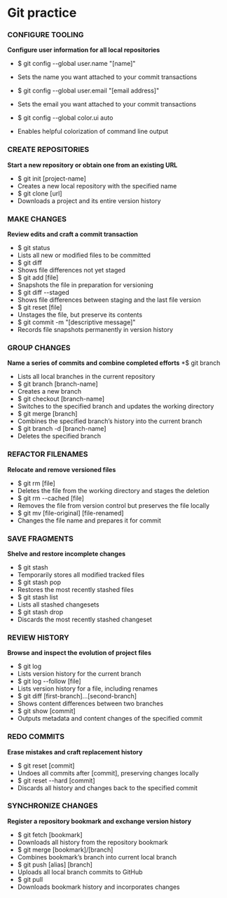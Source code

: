 # Git practice

### CONFIGURE TOOLING
**Configure user information for all local repositories**

* $ git config --global user.name "[name]"
* Sets the name you want attached to your commit transactions

* $ git config --global user.email "[email address]"
* Sets the email you want attached to your commit transactions

* $ git config --global color.ui auto
* Enables helpful colorization of command line output


### CREATE REPOSITORIES
**Start a new repository or obtain one from an existing URL**
* $ git init [project-name]
* Creates a new local repository with the specified name
* $ git clone [url]
* Downloads a project and its entire version history


### MAKE CHANGES
**Review edits and craft a commit transaction**

* $ git status
* Lists all new or modified files to be committed
* $ git diff
* Shows file differences not yet staged
* $ git add [file]
* Snapshots the file in preparation for versioning
* $ git diff --staged
* Shows file differences between staging and the last file version
* $ git reset [file]
* Unstages the file, but preserve its contents
* $ git commit -m "[descriptive message]"
* Records file snapshots permanently in version history


### GROUP CHANGES
**Name a series of commits and combine completed efforts**
*$ git branch
* Lists all local branches in the current repository
* $ git branch [branch-name]
* Creates a new branch
* $ git checkout [branch-name]
* Switches to the specified branch and updates the working directory
* $ git merge [branch]
* Combines the specified branch’s history into the current branch
* $ git branch -d [branch-name]
* Deletes the specified branch
 
 
### REFACTOR FILENAMES
**Relocate and remove versioned files**
* $ git rm [file]
* Deletes the file from the working directory and stages the deletion
* $ git rm --cached [file]
* Removes the file from version control but preserves the file locally
* $ git mv [file-original] [file-renamed]
* Changes the file name and prepares it for commit

### SAVE FRAGMENTS
**Shelve and restore incomplete changes**

* $ git stash
* Temporarily stores all modified tracked files
* $ git stash pop
* Restores the most recently stashed files
* $ git stash list
* Lists all stashed changesets
* $ git stash drop
* Discards the most recently stashed changeset


### REVIEW HISTORY
**Browse and inspect the evolution of project files**

* $ git log
* Lists version history for the current branch
* $ git log --follow [file]
* Lists version history for a file, including renames
* $ git diff [first-branch]...[second-branch]
* Shows content differences between two branches
* $ git show [commit]
* Outputs metadata and content changes of the specified commit


### REDO COMMITS
**Erase mistakes and craft replacement history**
* $ git reset [commit]
* Undoes all commits after [commit], preserving changes locally 
* $ git reset --hard [commit]
* Discards all history and changes back to the specified commit


### SYNCHRONIZE CHANGES
**Register a repository bookmark and exchange version history**
* $ git fetch [bookmark]
* Downloads all history from the repository bookmark
* $ git merge [bookmark]/[branch]
* Combines bookmark’s branch into current local branch
* $ git push [alias] [branch]
* Uploads all local branch commits to GitHub
* $ git pull
* Downloads bookmark history and incorporates changes
